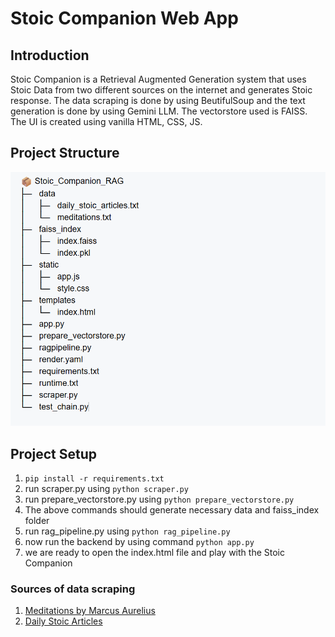 # Stoic Companion Web App

## Introduction
Stoic Companion is a Retrieval Augmented Generation system that uses Stoic Data from two different sources on the internet and generates Stoic response. The data scraping is done by using BeutifulSoup and the text generation is done by using Gemini LLM. The vectorstore used is FAISS. The UI is created using vanilla HTML, CSS, JS.



## Project Structure

![Project Structure](https://github.com/Charvi-M/RAG-stoic-companion/blob/master/projectstr.png?raw=true)

## Project Setup

1. `pip install -r requirements.txt`
2. run scraper.py using `python scraper.py`
3. run prepare_vectorstore.py using `python prepare_vectorstore.py`
4. The above commands should generate necessary data and faiss_index folder
5. run rag_pipeline.py using `python rag_pipeline.py`
6. now run the backend by using command `python app.py` 
7. we are ready to open the index.html file and play with the Stoic Companion

### Sources of data scraping

1. [Meditations by Marcus Aurelius](https://www.gutenberg.org/cache/epub/2680/pg2680-images.html)
2. [Daily Stoic Articles](https://dailystoic.com/all-articles/)
